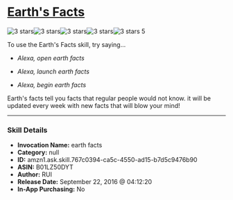 # [Earth's Facts](http://alexa.amazon.com/#skills/amzn1.ask.skill.767c0394-ca5c-4550-ad15-b7d5c9476b90)
![3 stars](../../images/ic_star_black_18dp_1x.png)![3 stars](../../images/ic_star_black_18dp_1x.png)![3 stars](../../images/ic_star_black_18dp_1x.png)![3 stars](../../images/ic_star_border_black_18dp_1x.png)![3 stars](../../images/ic_star_border_black_18dp_1x.png) 5

To use the Earth's Facts skill, try saying...

* *Alexa, open earth facts*

* *Alexa, launch earth facts*

* *Alexa, begin earth facts*

Earth's facts tell you facts that regular people would not know. it will be updated every week with new facts that will blow your mind!

***

### Skill Details

* **Invocation Name:** earth facts
* **Category:** null
* **ID:** amzn1.ask.skill.767c0394-ca5c-4550-ad15-b7d5c9476b90
* **ASIN:** B01LZ50DYT
* **Author:** RUI
* **Release Date:** September 22, 2016 @ 04:12:20
* **In-App Purchasing:** No
